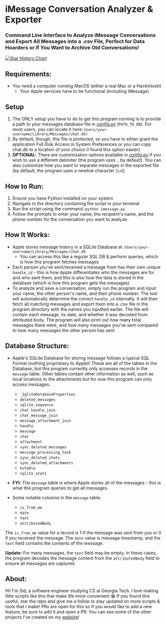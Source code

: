 # iMessage Conversation Analyzer & Exporter
### Command Line Interface to Analyze iMessage Conversations and Export All Messages into a .csv File, Perfect for Data Hoarders or If You Want to Archive Old Conversations!

[![Star History Chart](https://api.star-history.com/svg?repos=siddhxrth/imessage-analyze-and-export&type=Date)](https://star-history.com/#siddhxrth/imessage-analyze-and-export&Date)

## Requirements:
* You need a computer running MacOS (either a real Mac or a Hackintosh)
  * Your Apple services have to be functional (including iMessage)
  
## Setup

1. The ONLY setup you have to do to get this program running is to provide a path to your messages database file in [config.py](config.py) (`PATH_TO_DB`). For most users, you can locate it here: `Users/your-username/Library/Messages/chat.db)`
2. By default, though, this file is protected, so you have to either grant the application Full Disk Access in System Preferences or you can copy chat.db to a location of your choice (I found this option easier)
3. **OPTIONAL:** There are customization options available in [config.py](config.py) if you wish to use a different delimiter (the program uses `,` by default). You can also customize how you want to separate messages in the exported file (by default, the program uses a newline character (`\n`))

## How to Run:
1. Ensure you have Python installed on your system
2. Navigate to the directory containing the script in your terminal
3. Run the script using the command: `python imessage.py`
4. Follow the prompts to enter your name, the recipient's name, and the phone number for the conversation you want to analyze

## How It Works:
* Apple stores message history in a SQLite Database at `/Users/your-username/Library/Messages/chat.db`
  * You can access this like a regular SQL DB & perform queries, which is how this program fetches messages
* Each person you've sent/received a message from has their own unique `handle_id` - this is how Apple differentiates who the messages are for and who sent them, and this is also how the data is stored in the database (which is how this program gets the messages)
* To analyze and save a conversation, simply run the program and input your name, the other person's name, and their phone number. The tool will automatically determine the correct `handle_id` internally. It will then fetch all matching messages and export them into a .csv file in the program directory with the names you inputted earlier. The file will contain each message, its date, and whether it was decoded from attributed body. The program will also print out how many total messages there were, and how many messages you've sent compared to how many messages the other person has sent.
  
## Database Structure:
* Apple's SQLite Database for storing message follows a typical SQL Format (nothing proprietary to Apple)! These are all of the tables in the Database, but this program currently only accesses records in the `message` table. Other tables contain other information as well, such as local locations to the attachments but for now this program can only access messages.
  * `_SqliteDatabaseProperties`
  * `deleted_messages`
  * `sqlite_sequence`
  * `chat_handle_join`
  * `chat_message_join`
  * `message_attachment_join`
  * `handle`
  * `message`
  * `chat`
  * `attachment`
  * `sync_deleted_messages`
  * `message_processing_task`
  * `sync_deleted_chats`
  * `sync_deleted_attachments`
  * `kvtable`
  * `sqlite_stat1`
  
* **FYI:** The `message` table is where Apple stores all of the messages - this is what this program queries to get all messages.

* Some notable columns in the `message` table:
  * `is_from_me`
  * `date`
  * `text`
  * `attributedBody`

The `is_from_me` value for a record is 1 if the message was sent from you or 0 if you received the message. The `date` value is message timestamp, and the `text` field contains the contents of the message. 


**Update:** For many messages, the `text` field may be empty. In these cases, the program decodes the message content from the `attributedBody` field to ensure all messages are captured.



## About:
Hi! I'm Sid, a software engineer studying CS at Georgia Tech. I love making little scripts like this that make life more convenient :grin: If you found this useful, star the repo and give me a follow to stay updated on more scripts & tools that I make! PRs are open for this so if you would like to add a new feature, be sure to add it and open a PR.
You can see some of the other projects I've created on my [website](https://siddharthlohani.dev)!
